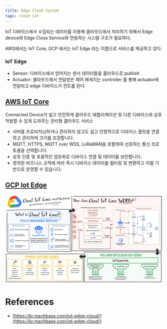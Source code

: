 ```yaml
---
title: Edge Cloud System
tags: cloud iot
---
```


IoT 디바이스에서 수집되는 데이터를 이용해 클라우드에서 처리하기 위해서 Edge device와 Edge Clous Service와 연동하는 시스템 구조가 필요하다.

AWS에서는 IoT Core, GCP 에서는 IoT Edge 라는 이름으로 서비스를 제공하고 있다.

### IoT Edge

- Sensor: 디바이스에서 얻어지는 센서 데이터들을 클라우드로 publish
- Actuator: 클라우드에서 전달받은 제어 메세지는 controller 를 통해 actuator에 전달되고 edge 디바이스가 컨트롤 된다.


## [AWS IoT Core](https://aws.amazon.com/ko/iot-core/)

Connected Device가 쉽고 안전하게 클라우드 애플리케이션 및 다른 디바이스와 상호작용할 수 있게 도와주는 관리형 클라우드 서비스

- 서버를 프로비저닝하거나 관리하지 않고도 쉽고 안정적으로 디바이스 플릿을 연결하고 관리하며 크기를 조정합니다.
- MQTT, HTTPS, MQTT over WSS, LoRaWAN을 포함하여 선호하는 통신 프로토콜을 선택합니다.
- 상호 인증 및 포괄적인 암호화로 디바이스 연결 및 데이터를 보안합니다.
- 정의한 비즈니스 규칙에 따라 즉시 디바이스 데이터를 필터링 및 변환하고 이를 기반으로 운영할 수 있습니다.

## [GCP Iot Edge](https://cloud.google.com/blog/topics/developers-practitioners/what-cloud-iot-core)

![gcp iot edge](/assets/images/22-02-05-edge-cloud-system-iot-core.jpeg)

<!--more-->

# References

- [https://kr.machbase.com/iot-edge-cloud/](https://kr.machbase.com/iot-edge-cloud/)
 